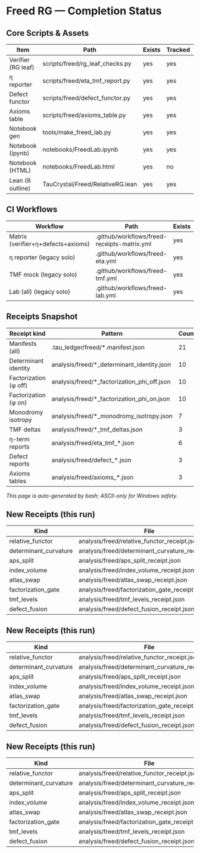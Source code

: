 # Freed RG — Completion Status

## Core Scripts & Assets

| Item                | Path                                   | Exists | Tracked | LastCommit |
|---------------------|----------------------------------------|--------|---------|------------|
| Verifier (RG leaf) | scripts/freed/rg_leaf_checks.py | yes | yes | 8acb04d7 |
| η reporter         | scripts/freed/eta_tmf_report.py | yes | yes | 25cc3671 |
| Defect functor     | scripts/freed/defect_functor.py | yes | yes | 25cc3671 |
| Axioms table       | scripts/freed/axioms_table.py | yes | yes | 25cc3671 |
| Notebook gen       | tools/make_freed_lab.py | yes | yes | c98a6c63 |
| Notebook (ipynb)   | notebooks/FreedLab.ipynb | yes | yes | c98a6c63 |
| Notebook (HTML)    | notebooks/FreedLab.html | yes | no |  |
| Lean (ℝ outline)   | TauCrystal/Freed/RelativeRG.lean | yes | yes | c98a6c63 |

## CI Workflows

| Workflow                    | Path                                            | Exists | Tracked | LastCommit |
|----------------------------|-------------------------------------------------|--------|---------|------------|
| Matrix (verifier+η+defects+axioms) | .github/workflows/freed-receipts-matrix.yml | yes | yes | 25cc3671 |
| η reporter (legacy solo) | .github/workflows/freed-eta.yml | yes | yes | 3f8d6ba4 |
| TMF mock (legacy solo) | .github/workflows/freed-tmf.yml | yes | yes | 47ea69d7 |
| Lab (all) (legacy solo) | .github/workflows/freed-lab.yml | yes | yes | 8acb04d7 |

## Receipts Snapshot

| Receipt kind                 | Pattern                                   | Count |
|-----------------------------|-------------------------------------------|-------|
| Manifests (all)             | .tau_ledger/freed/*.manifest.json         | 21 |
| Determinant identity        | analysis/freed/*_determinant_identity.json| 10 |
| Factorization (φ off)       | analysis/freed/*_factorization_phi_off.json| 10 |
| Factorization (φ on)        | analysis/freed/*_factorization_phi_on.json | 10 |
| Monodromy isotropy          | analysis/freed/*_monodromy_isotropy.json  | 7 |
| TMF deltas                  | analysis/freed/*_tmf_deltas.json          | 3 |
| η-term reports              | analysis/freed/eta_tmf_*.json             | 6 |
| Defect reports              | analysis/freed/defect_*.json              | 3 |
| Axioms tables               | analysis/freed/axioms_*.json              | 3 |

_This page is auto-generated by bash; ASCII-only for Windows safety._

## New Receipts (this run)

| Kind | File |
|------|------|
| relative_functor | analysis/freed/relative_functor_receipt.json |
| determinant_curvature | analysis/freed/determinant_curvature_receipt.json |
| aps_split | analysis/freed/aps_split_receipt.json |
| index_volume | analysis/freed/index_volume_receipt.json |
| atlas_swap | analysis/freed/atlas_swap_receipt.json |
| factorization_gate | analysis/freed/factorization_gate_receipt.json |
| tmf_levels | analysis/freed/tmf_levels_receipt.json |
| defect_fusion | analysis/freed/defect_fusion_receipt.json |

## New Receipts (this run)

| Kind | File |
|------|------|
| relative_functor | analysis/freed/relative_functor_receipt.json |
| determinant_curvature | analysis/freed/determinant_curvature_receipt.json |
| aps_split | analysis/freed/aps_split_receipt.json |
| index_volume | analysis/freed/index_volume_receipt.json |
| atlas_swap | analysis/freed/atlas_swap_receipt.json |
| factorization_gate | analysis/freed/factorization_gate_receipt.json |
| tmf_levels | analysis/freed/tmf_levels_receipt.json |
| defect_fusion | analysis/freed/defect_fusion_receipt.json |

## New Receipts (this run)

| Kind | File |
|------|------|
| relative_functor | analysis/freed/relative_functor_receipt.json |
| determinant_curvature | analysis/freed/determinant_curvature_receipt.json |
| aps_split | analysis/freed/aps_split_receipt.json |
| index_volume | analysis/freed/index_volume_receipt.json |
| atlas_swap | analysis/freed/atlas_swap_receipt.json |
| factorization_gate | analysis/freed/factorization_gate_receipt.json |
| tmf_levels | analysis/freed/tmf_levels_receipt.json |
| defect_fusion | analysis/freed/defect_fusion_receipt.json |
